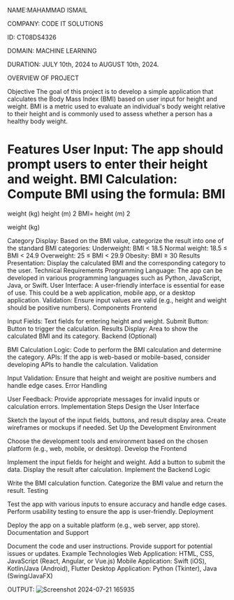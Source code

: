 NAME:MAHAMMAD ISMAIL


COMPANY: CODE IT SOLUTIONS 


ID: CT08DS4326


DOMAIN: MACHINE LEARNING


DURATION: JULY 10th, 2024 to AUGUST 10th, 2024.


OVERVIEW OF PROJECT

Objective
The goal of this project is to develop a simple application that calculates the Body Mass Index (BMI) based on user input for height and weight. BMI is a metric used to evaluate an individual's body weight relative to their height and is commonly used to assess whether a person has a healthy body weight.

Features
User Input: The app should prompt users to enter their height and weight.
BMI Calculation: Compute BMI using the formula:
BMI
=
weight (kg)
height (m)
2
BMI= 
height (m) 
2
 
weight (kg)
​
 
Category Display: Based on the BMI value, categorize the result into one of the standard BMI categories:
Underweight: BMI < 18.5
Normal weight: 18.5 ≤ BMI < 24.9
Overweight: 25 ≤ BMI < 29.9
Obesity: BMI ≥ 30
Results Presentation: Display the calculated BMI and the corresponding category to the user.
Technical Requirements
Programming Language: The app can be developed in various programming languages such as Python, JavaScript, Java, or Swift.
User Interface: A user-friendly interface is essential for ease of use. This could be a web application, mobile app, or a desktop application.
Validation: Ensure input values are valid (e.g., height and weight should be positive numbers).
Components
Frontend

Input Fields: Text fields for entering height and weight.
Submit Button: Button to trigger the calculation.
Results Display: Area to show the calculated BMI and its category.
Backend (Optional)

BMI Calculation Logic: Code to perform the BMI calculation and determine the category.
APIs: If the app is web-based or mobile-based, consider developing APIs to handle the calculation.
Validation

Input Validation: Ensure that height and weight are positive numbers and handle edge cases.
Error Handling

User Feedback: Provide appropriate messages for invalid inputs or calculation errors.
Implementation Steps
Design the User Interface

Sketch the layout of the input fields, buttons, and result display area.
Create wireframes or mockups if needed.
Set Up the Development Environment

Choose the development tools and environment based on the chosen platform (e.g., web, mobile, or desktop).
Develop the Frontend

Implement the input fields for height and weight.
Add a button to submit the data.
Display the result after calculation.
Implement the Backend Logic

Write the BMI calculation function.
Categorize the BMI value and return the result.
Testing

Test the app with various inputs to ensure accuracy and handle edge cases.
Perform usability testing to ensure the app is user-friendly.
Deployment

Deploy the app on a suitable platform (e.g., web server, app store).
Documentation and Support

Document the code and user instructions.
Provide support for potential issues or updates.
Example Technologies
Web Application: HTML, CSS, JavaScript (React, Angular, or Vue.js)
Mobile Application: Swift (iOS), Kotlin/Java (Android), Flutter
Desktop Application: Python (Tkinter), Java (Swing/JavaFX)


OUTPUT:
![Screenshot 2024-07-21 165935](https://github.com/user-attachments/assets/940b805a-fea6-4c2e-9e1b-268317774308)




